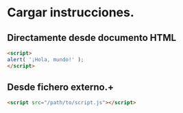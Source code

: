 # Cargar instrucciones.

## Directamente desde documento HTML
```html
<script>
alert( '¡Hola, mundo!' );
</script>
```

## Desde fichero externo.+
```html
<script src="/path/to/script.js"></script>
```


